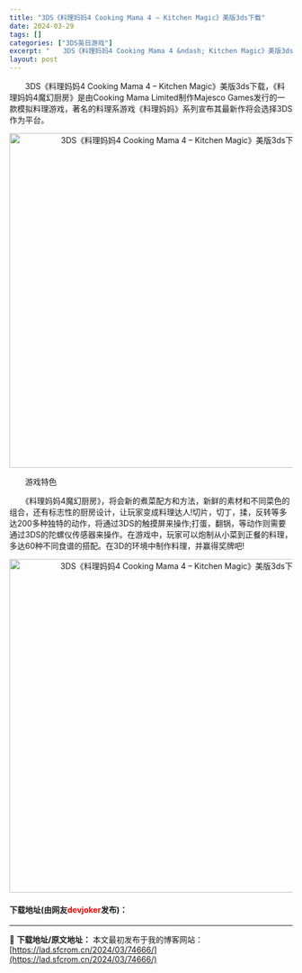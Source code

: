 ```yaml
---
title: "3DS《料理妈妈4 Cooking Mama 4 – Kitchen Magic》美版3ds下载"
date: 2024-03-29
tags: []
categories: ["3DS英日游戏"]
excerpt: "　　3DS《料理妈妈4 Cooking Mama 4 &ndash; Kitchen Magic》美版3ds下载，《料理妈妈4魔幻厨房》是由Cooking Mama Limited制作Majesco Games发行的一款模拟料理游戏，著名的料理系游戏《料理妈妈》系列宣布其最新作将会选择3DS作为平台&hellip;"
layout: post
---
```


 <p>　　3DS《料理妈妈4 Cooking Mama 4 &ndash; Kitchen Magic》美版3ds下载，《料理妈妈4魔幻厨房》是由Cooking Mama Limited制作Majesco Games发行的一款模拟料理游戏，著名的料理系游戏《料理妈妈》系列宣布其最新作将会选择3DS作为平台。</p> <p align="center"><img align="" border="0" src="https://lad.sfcrom.cn/wp-content/uploads/2024/03/20240329_660631919c50a.png" width="595" alt="3DS《料理妈妈4 Cooking Mama 4 – Kitchen Magic》美版3ds下载" /></p> <p>　　游戏特色</p> <p>　　《料理妈妈4魔幻厨房》，将会新的煮菜配方和方法，新鲜的素材和不同菜色的组合，还有标志性的厨房设计，让玩家变成料理达人!切片，切丁，揉，反转等多达200多种独特的动作，将通过3DS的触摸屏来操作;打蛋，翻锅，等动作则需要通过3DS的陀螺仪传感器来操作。在游戏中，玩家可以炮制从小菜到正餐的料理，多达60种不同食谱的搭配。在3D的环境中制作料理，并赢得奖牌吧!</p> <p align="center"><img align="" border="0" src="https://lad.sfcrom.cn/wp-content/uploads/2024/03/20240329_660631929551c.png" width="593" alt="3DS《料理妈妈4 Cooking Mama 4 – Kitchen Magic》美版3ds下载" /></p> <p><h4>下载地址(由网友<font color="red">devjoker</font>发布)：</h4></p> 

---
📖 **下载地址/原文地址：** 本文最初发布于我的博客网站：[https://lad.sfcrom.cn/2024/03/74666/](https://lad.sfcrom.cn/2024/03/74666/)
